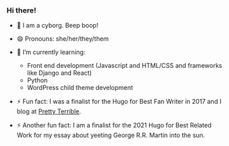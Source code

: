 ### Hi there!
- 🤖  I am a cyborg. Beep boop!
- 😄  Pronouns: she/her/they/them
- 🌱  I’m currently learning:
  - Front end development (Javascript and HTML/CSS and frameworks like Django and React)
  - Python
  - WordPress child theme development

- ⚡  Fun fact: I was a finalist for the Hugo for Best Fan Writer in 2017 and I blog at [Pretty Terrible](https://www.pretty-terrible.com/).
- ⚡  Another fun fact: I am a finalist for the 2021 Hugo for Best Related Work for my essay about yeeting George R.R. Martin into the sun. 

<!--
**CuriousMagpie/CuriousMagpie** is a ✨ _special_ ✨ repository because its `README.md` (this file) appears on your GitHub profile.

Here are some ideas to get you started:

- 🔭 I’m currently working on ...
- 🌱 I’m currently learning ...
- 👯 I’m looking to collaborate on ...
- 🤔 I’m looking for help with ...
- 💬 Ask me about ...
- 📫 How to reach me: ...
- 😄 Pronouns: ...
- ⚡ Fun fact: ...
-->
